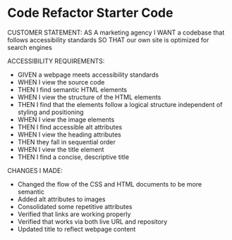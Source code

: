 # Code Refactor Starter Code

<!-- customer statement -->
CUSTOMER STATEMENT:
AS A marketing agency
I WANT a codebase that follows accessibility standards
SO THAT our own site is optimized for search engines

<!-- accessibility requirements -->
ACCESSIBILITY REQUIREMENTS:
* GIVEN a webpage meets accessibility standards
* WHEN I view the source code
* THEN I find semantic HTML elements
* WHEN I view the structure of the HTML elements
* THEN I find that the elements follow a logical structure independent of styling and positioning
* WHEN I view the image elements
* THEN I find accessible alt attributes
* WHEN I view the heading attributes
* THEN they fall in sequential order
* WHEN I view the title element
* THEN I find a concise, descriptive title

<!-- Changes I made -->
CHANGES I MADE:
* Changed the flow of the CSS and HTML documents to be more semantic
* Added alt attributes to images
* Consolidated some repetitive attributes
* Verified that <a> links are working properly
* Verified that works via both live URL and repository
* Updated title to reflect webpage content